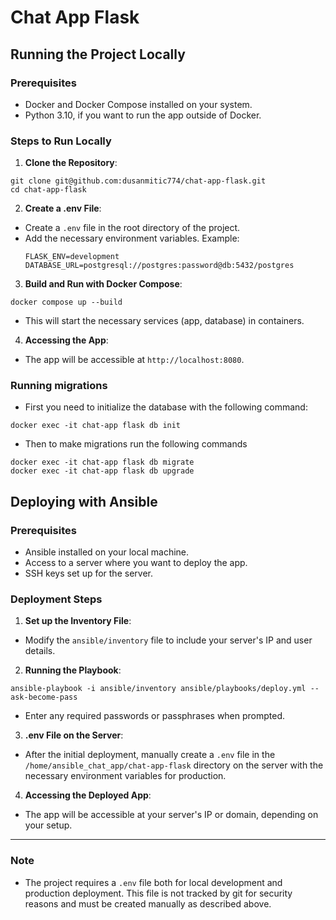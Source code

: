 # Chat App Flask

## Running the Project Locally

### Prerequisites
- Docker and Docker Compose installed on your system.
- Python 3.10, if you want to run the app outside of Docker.

### Steps to Run Locally
1. **Clone the Repository**:
```
git clone git@github.com:dusanmitic774/chat-app-flask.git
cd chat-app-flask
```

2. **Create a .env File**:
- Create a `.env` file in the root directory of the project.
- Add the necessary environment variables. Example:
  ```
  FLASK_ENV=development
  DATABASE_URL=postgresql://postgres:password@db:5432/postgres
  ```

3. **Build and Run with Docker Compose**:
```
docker compose up --build
```

- This will start the necessary services (app, database) in containers.

4. **Accessing the App**:
- The app will be accessible at `http://localhost:8080`.

### Running migrations
- First you need to initialize the database with the following command:
```
docker exec -it chat-app flask db init
```

- Then to make migrations run the following commands
```
docker exec -it chat-app flask db migrate
docker exec -it chat-app flask db upgrade
```

## Deploying with Ansible

### Prerequisites
- Ansible installed on your local machine.
- Access to a server where you want to deploy the app.
- SSH keys set up for the server.

### Deployment Steps
1. **Set up the Inventory File**:
 - Modify the `ansible/inventory` file to include your server's IP and user details.

2. **Running the Playbook**:
```
ansible-playbook -i ansible/inventory ansible/playbooks/deploy.yml --ask-become-pass
```

- Enter any required passwords or passphrases when prompted.

3. **.env File on the Server**:
- After the initial deployment, manually create a `.env` file in the `/home/ansible_chat_app/chat-app-flask` directory on the server with the necessary environment variables for production.

4. **Accessing the Deployed App**:
- The app will be accessible at your server's IP or domain, depending on your setup.

---

### Note
- The project requires a `.env` file both for local development and production deployment. This file is not tracked by git for security reasons and must be created manually as described above.
